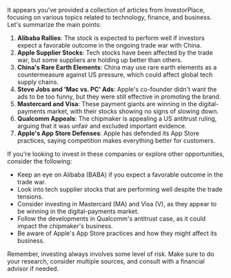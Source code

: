 It appears you've provided a collection of articles from InvestorPlace, focusing on various topics related to technology, finance, and business. Let's summarize the main points:

1. **Alibaba Rallies**: The stock is expected to perform well if investors expect a favorable outcome in the ongoing trade war with China.
2. **Apple Supplier Stocks**: Tech stocks have been affected by the trade war, but some suppliers are holding up better than others.
3. **China's Rare Earth Elements**: China may use rare earth elements as a countermeasure against US pressure, which could affect global tech supply chains.
4. **Steve Jobs and 'Mac vs. PC' Ads**: Apple's co-founder didn't want the ads to be too funny, but they were still effective in promoting the brand.
5. **Mastercard and Visa**: These payment giants are winning in the digital-payments market, with their stocks showing no signs of slowing down.
6. **Qualcomm Appeals**: The chipmaker is appealing a US antitrust ruling, arguing that it was unfair and excluded important evidence.
7. **Apple's App Store Defenses**: Apple has defended its App Store practices, saying competition makes everything better for customers.

If you're looking to invest in these companies or explore other opportunities, consider the following:

* Keep an eye on Alibaba (BABA) if you expect a favorable outcome in the trade war.
* Look into tech supplier stocks that are performing well despite the trade tensions.
* Consider investing in Mastercard (MA) and Visa (V), as they appear to be winning in the digital-payments market.
* Follow the developments in Qualcomm's antitrust case, as it could impact the chipmaker's business.
* Be aware of Apple's App Store practices and how they might affect its business.

Remember, investing always involves some level of risk. Make sure to do your research, consider multiple sources, and consult with a financial advisor if needed.